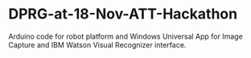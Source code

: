 # DPRG-at-18-Nov-ATT-Hackathon
Arduino code for robot platform and Windows Universal App for Image Capture and IBM Watson Visual Recognizer interface.
